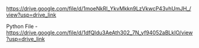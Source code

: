 https://drive.google.com/file/d/1moeNkRI_YkvMkkn9LzVkwcP43vhUmJH_/view?usp=drive_link

Python File  - https://drive.google.com/file/d/1dfQIdu3AeAth302_7N_yf94052aBLkIO/view?usp=drive_link


